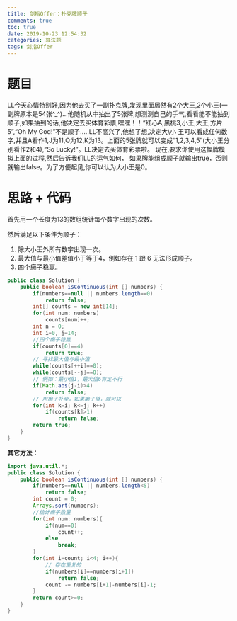 ```yaml
---
title: 剑指Offer：扑克牌顺子
comments: true
toc: true
date: 2019-10-23 12:54:32
categories: 算法题
tags: 剑指Offer
---
```


# 题目

LL今天心情特别好,因为他去买了一副扑克牌,发现里面居然有2个大王,2个小王(一副牌原本是54张^_^)...他随机从中抽出了5张牌,想测测自己的手气,看看能不能抽到顺子,如果抽到的话,他决定去买体育彩票,嘿嘿！！“红心A,黑桃3,小王,大王,方片5”,“Oh My God!”不是顺子.....LL不高兴了,他想了想,决定大\小 王可以看成任何数字,并且A看作1,J为11,Q为12,K为13。上面的5张牌就可以变成“1,2,3,4,5”(大小王分别看作2和4),“So Lucky!”。LL决定去买体育彩票啦。 现在,要求你使用这幅牌模拟上面的过程,然后告诉我们LL的运气如何， 如果牌能组成顺子就输出true，否则就输出false。为了方便起见,你可以认为大小王是0。

# 思路 + 代码

首先用一个长度为13的数组统计每个数字出现的次数。

然后满足以下条件为顺子：

1. 除大小王外所有数字出现一次。
2. 最大值与最小值差值小于等于4，例如存在 1 跟 6 无法形成顺子。
3. 四个癞子稳赢。

```java
public class Solution {
    public boolean isContinuous(int [] numbers) {
        if(numbers==null || numbers.length==0)
            return false;
        int[] counts = new int[14];
        for(int num: numbers)
            counts[num]++;
        int n = 0;
        int i=0, j=14;
        //四个癞子稳赢
        if(counts[0]==4)
            return true;
        // 寻找最大值与最小值
        while(counts[++i]==0);
        while(counts[--j]==0);
        // 例如：最小值1，最大值6肯定不行
        if(Math.abs(j-i)>4)
            return false;
        // 用癞子补全，如果癞子够，就可以
        for(int k=i; k<=j; k++)
            if(counts[k]>1)
                return false;
        return true;
    }
}
```

**其它方法：**

```java
import java.util.*;
public class Solution {
    public boolean isContinuous(int [] numbers) {
        if(numbers==null || numbers.length<5)
            return false;
        int count = 0;
        Arrays.sort(numbers);
        //统计癞子数量
        for(int num: numbers){
            if(num==0)
                count++;
            else
                break;
        }
        for(int i=count; i<4; i++){
            // 存在重复的
            if(numbers[i]==numbers[i+1])
                return false;
            count -= numbers[i+1]-numbers[i]-1;
        }
        return count>=0;
    }
}
```